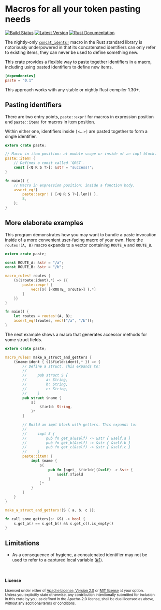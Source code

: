 Macros for all your token pasting needs
=======================================

[![Build Status](https://api.travis-ci.org/dtolnay/paste.svg?branch=master)](https://travis-ci.org/dtolnay/paste)
[![Latest Version](https://img.shields.io/crates/v/paste.svg)](https://crates.io/crates/paste)
[![Rust Documentation](https://img.shields.io/badge/api-rustdoc-blue.svg)](https://docs.rs/paste)

The nightly-only [`concat_idents!`] macro in the Rust standard library is
notoriously underpowered in that its concatenated identifiers can only refer to
existing items, they can never be used to define something new.

[`concat_idents!`]: https://doc.rust-lang.org/std/macro.concat_idents.html

This crate provides a flexible way to paste together identifiers in a macro,
including using pasted identifiers to define new items.

```toml
[dependencies]
paste = "0.1"
```

This approach works with any stable or nightly Rust compiler 1.30+.

## Pasting identifiers

There are two entry points, `paste::expr!` for macros in expression position and
`paste::item!` for macros in item position.

Within either one, identifiers inside `[<`...`>]` are pasted together to form a
single identifier.

```rust
extern crate paste;

// Macro in item position: at module scope or inside of an impl block.
paste::item! {
    // Defines a const called `QRST`.
    const [<Q R S T>]: &str = "success!";
}

fn main() {
    // Macro in expression position: inside a function body.
    assert_eq!(
        paste::expr! { [<Q R S T>].len() },
        8,
    );
}
```

## More elaborate examples

This program demonstrates how you may want to bundle a paste invocation inside
of a more convenient user-facing macro of your own. Here the `routes!(A, B)`
macro expands to a vector containing `ROUTE_A` and `ROUTE_B`.

```rust
extern crate paste;

const ROUTE_A: &str = "/a";
const ROUTE_B: &str = "/b";

macro_rules! routes {
    ($($route:ident),*) => {{
        paste::expr! {
            vec![$( [<ROUTE_ $route>] ),*]
        }
    }}
}

fn main() {
    let routes = routes!(A, B);
    assert_eq!(routes, vec!["/a", "/b"]);
}
```

The next example shows a macro that generates accessor methods for some struct
fields.

```rust
extern crate paste;

macro_rules! make_a_struct_and_getters {
    ($name:ident { $($field:ident),* }) => {
        // Define a struct. This expands to:
        //
        //     pub struct S {
        //         a: String,
        //         b: String,
        //         c: String,
        //     }
        pub struct $name {
            $(
                $field: String,
            )*
        }

        // Build an impl block with getters. This expands to:
        //
        //     impl S {
        //         pub fn get_a(&self) -> &str { &self.a }
        //         pub fn get_b(&self) -> &str { &self.b }
        //         pub fn get_c(&self) -> &str { &self.c }
        //     }
        paste::item! {
            impl $name {
                $(
                    pub fn [<get_ $field>](&self) -> &str {
                        &self.$field
                    }
                )*
            }
        }
    }
}

make_a_struct_and_getters!(S { a, b, c });

fn call_some_getters(s: &S) -> bool {
    s.get_a() == s.get_b() && s.get_c().is_empty()
}
```

## Limitations

- As a consequence of hygiene, a concatenated identifier may not be used to
  refer to a captured local variable ([#1]).

[#1]: https://github.com/dtolnay/paste/issues/1

<br>

#### License

<sup>
Licensed under either of <a href="LICENSE-APACHE">Apache License, Version
2.0</a> or <a href="LICENSE-MIT">MIT license</a> at your option.
</sup>

<br>

<sub>
Unless you explicitly state otherwise, any contribution intentionally submitted
for inclusion in this crate by you, as defined in the Apache-2.0 license, shall
be dual licensed as above, without any additional terms or conditions.
</sub>

